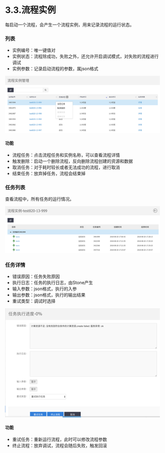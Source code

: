 # 3.3.流程实例

每启动一个流程，会产生一个流程实例，用来记录流程的运行状态。

### 列表

* 实例编号：唯一键值对
* 实例状态：流程除成功，失败之外，还允许开启调试模式，对失败的流程进行调试
* 实例参数：记录启动流程的参数，属json格式

![img](..\img\processList.png)

#### 功能

* 流程任务：点击流程任务和实例名称，可以查看流程详情
* 触发删除：启动一个删除流程，反向删除流程创建的资源和数据
* 取消任务：对于耗时较长或者无法成功的流程，进行取消
* 结束任务：放弃掉任务，流程会结束掉

### 任务列表

查看流程中，所有任务的运行情况。

![img](..\img\taskList.png)

### 任务详情

* 错误原因：任务失败原因
* 执行日志：任务的执行日志，由Stone产生
* 输入参数：json格式，执行的入参
* 输出参数：json格式，执行的输出结果
* 重试类型：调试时选择

![img](..\img\taskDetail.png)

#### 功能

* 重试任务：重新运行流程，此时可以修改流程参数
* 终止流程：放弃调试，流程会随后失败，触发回滚

